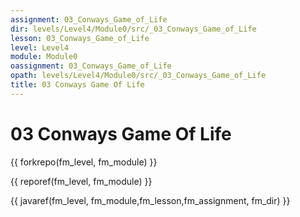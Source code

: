 ```yaml
---
assignment: 03_Conways_Game_of_Life
dir: levels/Level4/Module0/src/_03_Conways_Game_of_Life
lesson: 03_Conways_Game_of_Life
level: Level4
module: Module0
oassignment: 03_Conways_Game_of_Life
opath: levels/Level4/Module0/src/_03_Conways_Game_of_Life
title: 03 Conways Game Of Life
---
```

# 03 Conways Game Of Life

{{ forkrepo(fm_level, fm_module) }}

{{ reporef(fm_level, fm_module) }}




{{ javaref(fm_level, fm_module,fm_lesson,fm_assignment, fm_dir) }}

